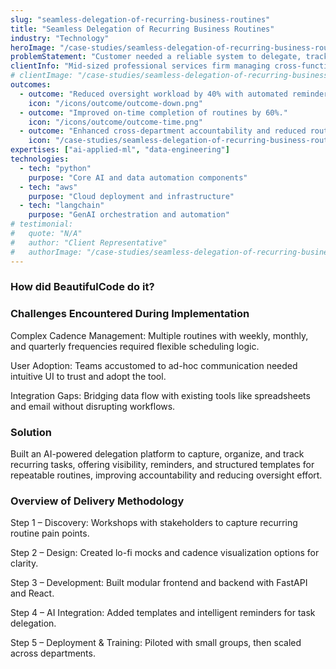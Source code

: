 ```yaml
---
slug: "seamless-delegation-of-recurring-business-routines"
title: "Seamless Delegation of Recurring Business Routines"
industry: "Technology"
heroImage: "/case-studies/seamless-delegation-of-recurring-business-routines/hero-image.svg"
problemStatement: "Customer needed a reliable system to delegate, track, and ensure timely execution of recurring business routines across finance, HR, and operations teams."
clientInfo: "Mid-sized professional services firm managing cross-functional operations"
# clientImage: "/case-studies/seamless-delegation-of-recurring-business-routines/client-logo.svg"
outcomes:
  - outcome: "Reduced oversight workload by 40% with automated reminders and visibility."
    icon: "/icons/outcome/outcome-down.png"
  - outcome: "Improved on-time completion of routines by 60%."
    icon: "/icons/outcome/outcome-time.png"
  - outcome: "Enhanced cross-department accountability and reduced routine slippage."
    icon: "/case-studies/seamless-delegation-of-recurring-business-routines/outcome-icon.svg"
expertises: ["ai-applied-ml", "data-engineering"]
technologies:
  - tech: "python"
    purpose: "Core AI and data automation components"
  - tech: "aws"
    purpose: "Cloud deployment and infrastructure"
  - tech: "langchain"
    purpose: "GenAI orchestration and automation"
# testimonial:
#   quote: "N/A"
#   author: "Client Representative"
#   authorImage: "/case-studies/seamless-delegation-of-recurring-business-routines/client-author.svg"
---
```



### How did BeautifulCode do it?

### Challenges Encountered During Implementation
Complex Cadence Management: Multiple routines with weekly, monthly, and quarterly frequencies required flexible scheduling logic.

User Adoption: Teams accustomed to ad-hoc communication needed intuitive UI to trust and adopt the tool.

Integration Gaps: Bridging data flow with existing tools like spreadsheets and email without disrupting workflows.

### Solution
Built an AI-powered delegation platform to capture, organize, and track recurring tasks, offering visibility, reminders, and structured templates for repeatable routines, improving accountability and reducing oversight effort.

### Overview of Delivery Methodology
Step 1 – Discovery: Workshops with stakeholders to capture recurring routine pain points.

Step 2 – Design: Created lo-fi mocks and cadence visualization options for clarity.

Step 3 – Development: Built modular frontend and backend with FastAPI and React.

Step 4 – AI Integration: Added templates and intelligent reminders for task delegation.

Step 5 – Deployment & Training: Piloted with small groups, then scaled across departments.

